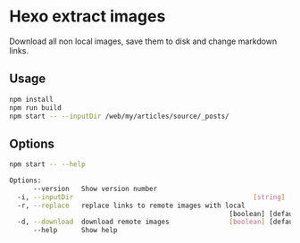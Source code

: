 # Hexo extract images

Download all non local images, save them to disk and change markdown links.

## Usage

```bash
npm install
npm run build
npm start -- --inputDir /web/my/articles/source/_posts/
```

## Options
```bash
npm start -- --help

Options:
      --version   Show version number                                  [boolean]
  -i, --inputDir                                             [string] [required]
  -r, --replace   replace links to remote images with local
                                                       [boolean] [default: true]
  -d, --download  download remote images               [boolean] [default: true]
      --help      Show help                                            [boolean]
```
